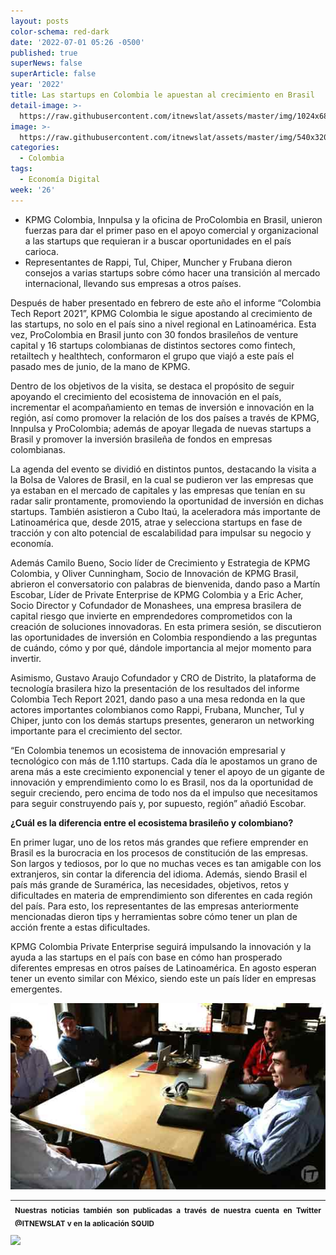 ```yaml
---
layout: posts
color-schema: red-dark
date: '2022-07-01 05:26 -0500'
published: true
superNews: false
superArticle: false
year: '2022'
title: Las startups en Colombia le apuestan al crecimiento en Brasil
detail-image: >-
  https://raw.githubusercontent.com/itnewslat/assets/master/img/1024x680/Startup-1-g.jpg
image: >-
  https://raw.githubusercontent.com/itnewslat/assets/master/img/540x320/Startup-1-p.jpg
categories:
  - Colombia
tags:
  - Economía Digital
week: '26'
---
```

- KPMG Colombia, Innpulsa y la oficina de ProColombia en Brasil, unieron fuerzas para dar el primer paso en el apoyo comercial y organizacional a las startups que requieran ir a buscar oportunidades en el país carioca.
- Representantes de Rappi, Tul, Chiper, Muncher y Frubana dieron consejos a varias startups sobre cómo hacer una transición al mercado internacional, llevando sus empresas a otros países.

Después de haber presentado en febrero de este año el informe “Colombia Tech Report 2021”, KPMG Colombia le sigue apostando al crecimiento de las startups, no solo en el país sino a nivel regional en Latinoamérica. Esta vez, ProColombia en Brasil junto con 30 fondos brasileños de venture capital y 16 startups colombianas de distintos sectores como fintech, retailtech y healthtech, conformaron el grupo que viajó a este país el pasado mes de junio, de la mano de KPMG. 

Dentro de los objetivos de la visita, se destaca el propósito de seguir apoyando el crecimiento del ecosistema de innovación en el país, incrementar el acompañamiento en temas de inversión e innovación en la región, así como promover la relación de los dos países a través de KPMG, Innpulsa y ProColombia; además de apoyar llegada de nuevas startups a Brasil y promover la inversión brasileña de fondos en empresas colombianas.

La agenda del evento se dividió en distintos puntos, destacando la visita a la Bolsa de Valores de Brasil, en la cual se pudieron ver las empresas que ya estaban en el mercado de capitales y las empresas que tenían en su radar salir prontamente, promoviendo la oportunidad de inversión en dichas startups. También asistieron a Cubo Itaú, la aceleradora más importante de Latinoamérica que, desde 2015, atrae y selecciona startups en fase de tracción y con alto potencial de escalabilidad para impulsar su negocio y economía.

Además Camilo Bueno, Socio líder de Crecimiento y Estrategia de KPMG Colombia, y Oliver Cunningham, Socio de Innovación de KPMG Brasil, abrieron el conversatorio con palabras de bienvenida, dando paso a Martín Escobar, Líder de Private Enterprise de KPMG Colombia y a Eric Acher, Socio Director y Cofundador de Monashees, una empresa brasilera de capital riesgo que invierte en emprendedores comprometidos con la creación de soluciones innovadoras. En esta primera sesión, se discutieron las oportunidades de inversión en Colombia respondiendo a las preguntas de cuándo, cómo y por qué, dándole importancia al mejor momento para invertir. 

Asimismo, Gustavo Araujo Cofundador y CRO de Distrito, la plataforma de tecnología brasilera hizo la presentación de los resultados del informe Colombia Tech Report 2021, dando paso a una mesa redonda en la que actores importantes colombianos como Rappi, Frubana, Muncher, Tul y Chiper, junto con los demás startups presentes, generaron un networking importante para el crecimiento del sector. 

“En Colombia tenemos un ecosistema de innovación empresarial y tecnológico con más de 1.110 startups. Cada día le apostamos un grano de arena más a este crecimiento exponencial y tener el apoyo de un gigante de innovación y emprendimiento como lo es Brasil, nos da la oportunidad de seguir creciendo, pero encima de todo nos da el impulso que necesitamos para seguir construyendo país y, por supuesto, región” añadió Escobar. 

**¿Cuál es la diferencia entre el ecosistema brasileño y colombiano?**

En primer lugar, uno de los retos más grandes que refiere emprender en Brasil es la burocracia en los procesos de constitución de las empresas. Son largos y tediosos, por lo que no muchas veces es tan amigable con los extranjeros, sin contar la diferencia del idioma. Además, siendo Brasil el país más grande de Suramérica, las necesidades, objetivos, retos y dificultades en materia de emprendimiento son diferentes en cada región del país. Para esto, los representantes de las empresas anteriormente mencionadas dieron tips y herramientas sobre cómo tener un plan de acción frente a estas dificultades.

KPMG Colombia Private Enterprise seguirá impulsando la innovación y la ayuda a las startups en el país con base en cómo han prosperado diferentes empresas en otros países de Latinoamérica. En agosto esperan tener un evento similar con México, siendo este un país líder en empresas emergentes.

![](https://raw.githubusercontent.com/itnewslat/assets/master/img/540x320/Startup-1-p.jpg)

<table style="height: 42px;" width="569">
<tbody>
<tr>
<td style="text-align: justify;"><sub><strong>Nuestras noticias también son publicadas a través de nuestra cuenta en Twitter <a href="https://twitter.com/itnewslat?lang=es">@ITNEWSLAT</a> y en la aplicación <a href="https://squidapp.co/en/">SQUID</a></strong></sub></td>
</tr>
</tbody>
</table>

<img src="https://tracker.metricool.com/c3po.jpg?hash=56f88a41e39ab42c063cc51676587a04"/>